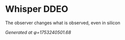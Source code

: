# Whisper DDEO

The observer changes what is observed, even in silicon

*Generated at φ=1753240501.68*